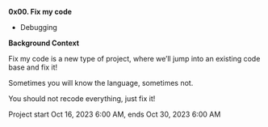 **0x00. Fix my code**    
* Debugging


**Background Context**

Fix my code is a new type of project, where we’ll jump into an existing code base and fix it!

Sometimes you will know the language, sometimes not.

You should not recode everything, just fix it!


Project start Oct 16, 2023 6:00 AM, ends Oct 30, 2023 6:00 AM
